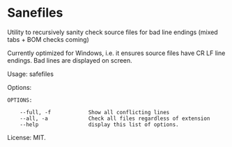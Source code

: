 # Sanefiles

Utility to recursively sanity check source files for bad line endings (mixed tabs + BOM checks coming)

Currently optimized for Windows, i.e. it ensures source files have CR LF line endings.
Bad lines are displayed on screen.

Usage: safefiles <DIRECTORY>

Options:

```
OPTIONS:

    --full, -f            Show all conflicting lines
    --all, -a             Check all files regardless of extension
    --help                display this list of options.
```

License: MIT.